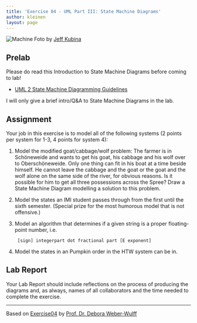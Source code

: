 ```yaml
---
title: 'Exercise 04 - UML Part III: State Machine Diagrams'
author: kleinen
layout: page
---
```


 ![Machine](../../images/machine.jpg "machine")
 Foto by [Jeff Kubina](http://www.flickr.com/photos/kubina/278696130)
## Prelab
Please do read this Introduction to State Machine Diagrams before coming to lab!

* [UML 2 State Machine Diagramming Guidelines](http://www.agilemodeling.com/style/stateChartDiagram.htm)

I will only give a brief intro/Q&A to State Machine Diagrams in the lab.

## Assignment

Your job in this exercise is to model all of the following systems (2 points per system for 1-3, 4 points for system 4):

1. Model the modified goat/cabbage/wolf problem: The farmer is in Schöneweide and wants to get his goat, his cabbage and his wolf over to Oberschöneweide. Only one thing can fit in his boat at a time beside himself. He cannot leave the cabbage and the goat or the goat and the wolf alone on the same side of the river, for obvious reasons. Is it possible for him to get all three possessions across the Spree? Draw a State Machine Diagram modelling a solution to this problem.
2. Model the states an IMI student passes through from the first until the sixth semester. (Special prize for the most humorous model that is not offensive.)
3. Model an algorithm that determines if a given string is a proper floating-point number, i.e.

        [sign] integerpart dot fractional part [E exponent]
4. Model the states in an Pumpkin order in the HTW system can be in.

## Lab Report
Your Lab Report should include reflections on the process of producing the diagrams and, as always, names of all collaborators and the time needed to complete the exercise.

***

Based on [Exercise04][3] by [Prof. Dr. Debora Weber-Wulff][4]

[3]: http://www.f4.fhtw-berlin.de/~weberwu/se/Labs/Ex4.shtml
[4]: http://www.f4.htw-berlin.de/~weberwu/
